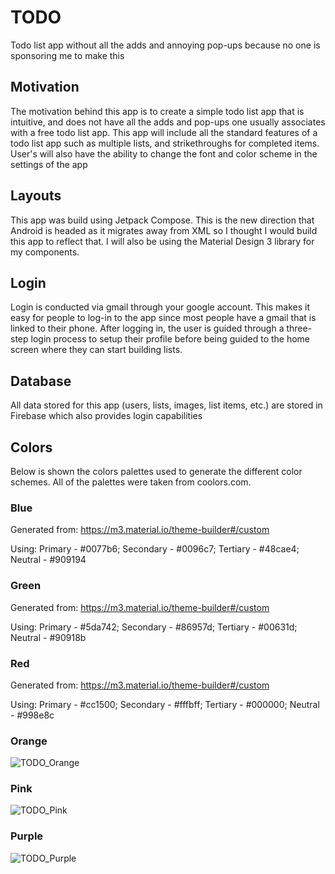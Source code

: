 # TODO
Todo list app without all the adds and annoying pop-ups because no one is sponsoring me to make this

## Motivation
The motivation behind this app is to create a simple todo list app that is intuitive, and does not have all the adds and pop-ups one usually associates with a free todo list app. This app will include all the standard features of a todo list app such as multiple lists, and strikethroughs for completed items. User's will also have the ability to change the font and color scheme in the settings of the app

## Layouts
This app was build using Jetpack Compose. This is the new direction that Android is headed as it migrates away from XML so I thought I would build this app to reflect that. I will also be using the Material Design 3 library for my components.

## Login
Login is conducted via gmail through your google account. This makes it easy for people to log-in to the app since most people have a gmail that is linked to their phone. After logging in, the user is guided through a three-step login process to setup their profile before being guided to the home screen where they can start building lists.

## Database
All data stored for this app (users, lists, images, list items, etc.) are stored in Firebase which also provides login capabilities

## Colors
Below is shown the colors palettes used to generate the different color schemes. All of the palettes were taken from coolors.com.

### Blue
Generated from: https://m3.material.io/theme-builder#/custom

Using: Primary - #0077b6;  Secondary - #0096c7;  Tertiary - #48cae4;  Neutral - #909194 

### Green
Generated from: https://m3.material.io/theme-builder#/custom

Using: Primary - #5da742;  Secondary - #86957d;  Tertiary - #00631d;  Neutral - #90918b 

### Red
Generated from: https://m3.material.io/theme-builder#/custom

Using: Primary - #cc1500;  Secondary - #fffbff;  Tertiary - #000000;  Neutral - #998e8c

### Orange
![TODO_Orange](https://user-images.githubusercontent.com/106257169/183335979-b5c117d6-9934-460c-8150-7e64ad8f9e67.png)

### Pink
![TODO_Pink](https://user-images.githubusercontent.com/106257169/183336273-c18bc526-bda9-41cd-bd9a-542d9489b930.png)

### Purple
![TODO_Purple](https://user-images.githubusercontent.com/106257169/183336394-0aaedc52-8a48-49a1-80ef-02235fb8b717.png)
